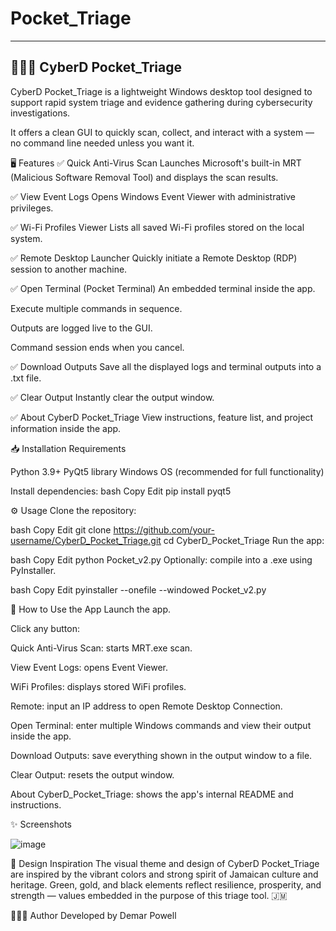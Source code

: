 # Pocket_Triage
----------------------------
👨🏾‍💻 CyberD Pocket_Triage
----------------------------
CyberD Pocket_Triage is a lightweight Windows desktop tool designed to support rapid system triage and evidence gathering during cybersecurity investigations.

It offers a clean GUI to quickly scan, collect, and interact with a system — no command line needed unless you want it.

🖥️ Features
✅ Quick Anti-Virus Scan
Launches Microsoft's built-in MRT (Malicious Software Removal Tool) and displays the scan results.

✅ View Event Logs
Opens Windows Event Viewer with administrative privileges.

✅ Wi-Fi Profiles Viewer
Lists all saved Wi-Fi profiles stored on the local system.

✅ Remote Desktop Launcher
Quickly initiate a Remote Desktop (RDP) session to another machine.

✅ Open Terminal (Pocket Terminal)
An embedded terminal inside the app.

Execute multiple commands in sequence.

Outputs are logged live to the GUI.

Command session ends when you cancel.

✅ Download Outputs
Save all the displayed logs and terminal outputs into a .txt file.

✅ Clear Output
Instantly clear the output window.

✅ About CyberD Pocket_Triage
View instructions, feature list, and project information inside the app.


📥 Installation
Requirements

Python 3.9+
PyQt5 library
Windows OS (recommended for full functionality)

Install dependencies:
bash
Copy
Edit
pip install pyqt5


⚙️ Usage
Clone the repository:

bash
Copy
Edit
git clone https://github.com/your-username/CyberD_Pocket_Triage.git
cd CyberD_Pocket_Triage
Run the app:

bash
Copy
Edit
python Pocket_v2.py
Optionally: compile into a .exe using PyInstaller.

bash
Copy
Edit
pyinstaller --onefile --windowed Pocket_v2.py

📖 How to Use the App
Launch the app.

Click any button:

Quick Anti-Virus Scan: starts MRT.exe scan.

View Event Logs: opens Event Viewer.

WiFi Profiles: displays stored WiFi profiles.

Remote: input an IP address to open Remote Desktop Connection.

Open Terminal: enter multiple Windows commands and view their output inside the app.

Download Outputs: save everything shown in the output window to a file.

Clear Output: resets the output window.

About CyberD_Pocket_Triage: shows the app's internal README and instructions.


✨ Screenshots

![image](https://github.com/user-attachments/assets/e2ee4cfd-c03c-4e1d-ae8a-1a121eb1124d)


🎨 Design Inspiration
The visual theme and design of CyberD Pocket_Triage are inspired by the vibrant colors and strong spirit of Jamaican culture and heritage.
Green, gold, and black elements reflect resilience, prosperity, and strength — values embedded in the purpose of this triage tool. 🇯🇲


👨🏾‍💻 Author
Developed by Demar Powell









